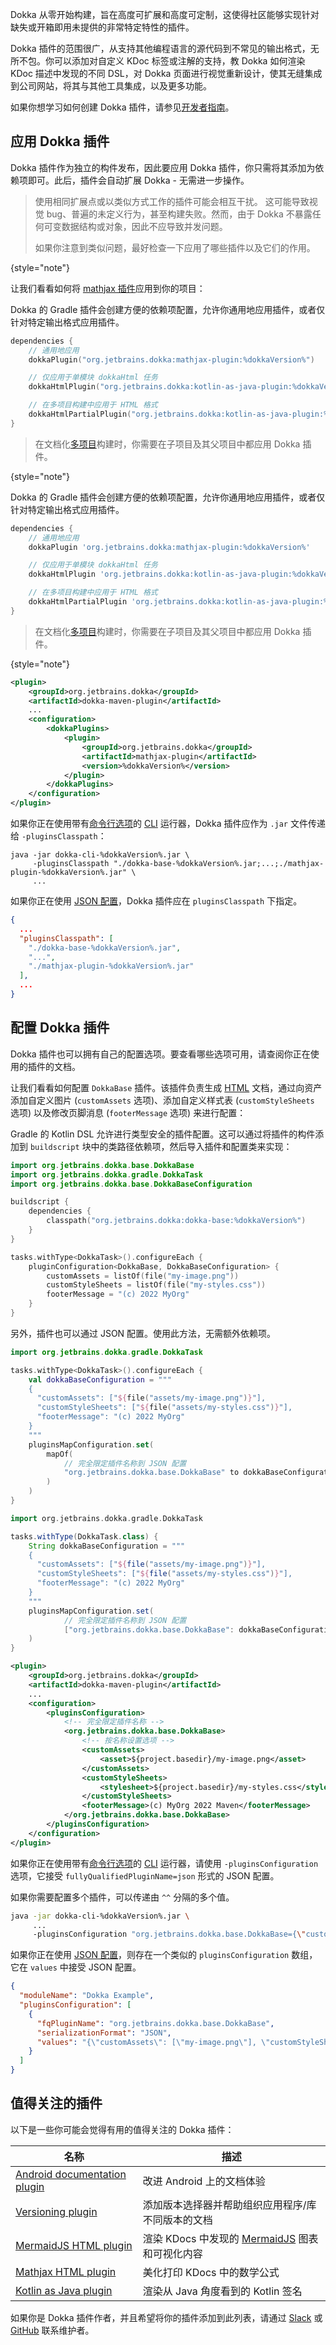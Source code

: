 [//]: # (title: Dokka 插件)

Dokka 从零开始构建，旨在高度可扩展和高度可定制，这使得社区能够实现针对缺失或开箱即用未提供的非常特定特性的插件。

Dokka 插件的范围很广，从支持其他编程语言的源代码到不常见的输出格式，无所不包。你可以添加对自定义 KDoc 标签或注解的支持，教 Dokka 如何渲染 KDoc 描述中发现的不同 DSL，对 Dokka 页面进行视觉重新设计，使其无缝集成到公司网站，将其与其他工具集成，以及更多功能。

如果你想学习如何创建 Dokka 插件，请参见[开发者指南](https://kotlin.github.io/dokka/%dokkaVersion%/developer_guide/introduction/)。

## 应用 Dokka 插件

Dokka 插件作为独立的构件发布，因此要应用 Dokka 插件，你只需将其添加为依赖项即可。此后，插件会自动扩展 Dokka - 无需进一步操作。

> 使用相同扩展点或以类似方式工作的插件可能会相互干扰。
> 这可能导致视觉 bug、普遍的未定义行为，甚至构建失败。然而，由于 Dokka 不暴露任何可变数据结构或对象，因此不应导致并发问题。
>
> 如果你注意到类似问题，最好检查一下应用了哪些插件以及它们的作用。
>
{style="note"}

让我们看看如何将 [mathjax 插件](https://github.com/Kotlin/dokka/tree/%dokkaVersion%/dokka-subprojects/plugin-mathjax)应用到你的项目：

<tabs group="build-script">
<tab title="Kotlin" group-key="kotlin">

Dokka 的 Gradle 插件会创建方便的依赖项配置，允许你通用地应用插件，或者仅针对特定输出格式应用插件。

```kotlin
dependencies {
    // 通用地应用
    dokkaPlugin("org.jetbrains.dokka:mathjax-plugin:%dokkaVersion%")

    // 仅应用于单模块 dokkaHtml 任务
    dokkaHtmlPlugin("org.jetbrains.dokka:kotlin-as-java-plugin:%dokkaVersion%")

    // 在多项目构建中应用于 HTML 格式
    dokkaHtmlPartialPlugin("org.jetbrains.dokka:kotlin-as-java-plugin:%dokkaVersion%")
}
```

> 在文档化[多项目](dokka-gradle.md#multi-project-builds)构建时，你需要在子项目及其父项目中都应用 Dokka 插件。
>
{style="note"}

</tab>
<tab title="Groovy" group-key="groovy">

Dokka 的 Gradle 插件会创建方便的依赖项配置，允许你通用地应用插件，或者仅针对特定输出格式应用插件。

```groovy
dependencies {
    // 通用地应用
    dokkaPlugin 'org.jetbrains.dokka:mathjax-plugin:%dokkaVersion%'

    // 仅应用于单模块 dokkaHtml 任务
    dokkaHtmlPlugin 'org.jetbrains.dokka:kotlin-as-java-plugin:%dokkaVersion%'

    // 在多项目构建中应用于 HTML 格式
    dokkaHtmlPartialPlugin 'org.jetbrains.dokka:kotlin-as-java-plugin:%dokkaVersion%'
}
```

> 在文档化[多项目](dokka-gradle.md#multi-project-builds)构建时，你需要在子项目及其父项目中都应用 Dokka 插件。
>
{style="note"}

</tab>
<tab title="Maven" group-key="mvn">

```xml
<plugin>
    <groupId>org.jetbrains.dokka</groupId>
    <artifactId>dokka-maven-plugin</artifactId>
    ...
    <configuration>
        <dokkaPlugins>
            <plugin>
                <groupId>org.jetbrains.dokka</groupId>
                <artifactId>mathjax-plugin</artifactId>
                <version>%dokkaVersion%</version>
            </plugin>
        </dokkaPlugins>
    </configuration>
</plugin>
```

</tab>
<tab title="CLI" group-key="cli">

如果你正在使用带有[命令行选项](dokka-cli.md#run-with-command-line-options)的 [CLI](dokka-cli.md) 运行器，Dokka 插件应作为 `.jar` 文件传递给 `-pluginsClasspath`：

```Shell
java -jar dokka-cli-%dokkaVersion%.jar \
     -pluginsClasspath "./dokka-base-%dokkaVersion%.jar;...;./mathjax-plugin-%dokkaVersion%.jar" \
     ...
```

如果你正在使用 [JSON 配置](dokka-cli.md#run-with-json-configuration)，Dokka 插件应在 `pluginsClasspath` 下指定。

```json
{
  ...
  "pluginsClasspath": [
    "./dokka-base-%dokkaVersion%.jar",
    "...",
    "./mathjax-plugin-%dokkaVersion%.jar"
  ],
  ...
}
```

</tab>
</tabs>

## 配置 Dokka 插件

Dokka 插件也可以拥有自己的配置选项。要查看哪些选项可用，请查阅你正在使用的插件的文档。

让我们看看如何配置 `DokkaBase` 插件。该插件负责生成 [HTML](dokka-html.md) 文档，通过向资产添加自定义图片 (`customAssets` 选项)、添加自定义样式表 (`customStyleSheets` 选项) 以及修改页脚消息 (`footerMessage` 选项) 来进行配置：

<tabs group="build-script">
<tab title="Kotlin" group-key="kotlin">

Gradle 的 Kotlin DSL 允许进行类型安全的插件配置。这可以通过将插件的构件添加到 `buildscript` 块中的类路径依赖项，然后导入插件和配置类来实现：

```kotlin
import org.jetbrains.dokka.base.DokkaBase
import org.jetbrains.dokka.gradle.DokkaTask
import org.jetbrains.dokka.base.DokkaBaseConfiguration

buildscript {
    dependencies {
        classpath("org.jetbrains.dokka:dokka-base:%dokkaVersion%")
    }
}

tasks.withType<DokkaTask>().configureEach {
    pluginConfiguration<DokkaBase, DokkaBaseConfiguration> {
        customAssets = listOf(file("my-image.png"))
        customStyleSheets = listOf(file("my-styles.css"))
        footerMessage = "(c) 2022 MyOrg"
    }
}
```

另外，插件也可以通过 JSON 配置。使用此方法，无需额外依赖项。

```kotlin
import org.jetbrains.dokka.gradle.DokkaTask

tasks.withType<DokkaTask>().configureEach {
    val dokkaBaseConfiguration = """
    {
      "customAssets": ["${file("assets/my-image.png")}"],
      "customStyleSheets": ["${file("assets/my-styles.css")}"],
      "footerMessage": "(c) 2022 MyOrg"
    }
    """
    pluginsMapConfiguration.set(
        mapOf(
            // 完全限定插件名称到 JSON 配置
            "org.jetbrains.dokka.base.DokkaBase" to dokkaBaseConfiguration
        )
    )
}
```

</tab>
<tab title="Groovy" group-key="groovy">

```groovy
import org.jetbrains.dokka.gradle.DokkaTask

tasks.withType(DokkaTask.class) {
    String dokkaBaseConfiguration = """
    {
      "customAssets": ["${file("assets/my-image.png")}"],
      "customStyleSheets": ["${file("assets/my-styles.css")}"],
      "footerMessage": "(c) 2022 MyOrg"
    }
    """
    pluginsMapConfiguration.set(
            // 完全限定插件名称到 JSON 配置
            ["org.jetbrains.dokka.base.DokkaBase": dokkaBaseConfiguration]
    )
}
```

</tab>
<tab title="Maven" group-key="mvn">

```xml
<plugin>
    <groupId>org.jetbrains.dokka</groupId>
    <artifactId>dokka-maven-plugin</artifactId>
    ...
    <configuration>
        <pluginsConfiguration>
            <!-- 完全限定插件名称 -->
            <org.jetbrains.dokka.base.DokkaBase>
                <!-- 按名称设置选项 -->
                <customAssets>
                    <asset>${project.basedir}/my-image.png</asset>
                </customAssets>
                <customStyleSheets>
                    <stylesheet>${project.basedir}/my-styles.css</stylesheet>
                </customStyleSheets>
                <footerMessage>(c) MyOrg 2022 Maven</footerMessage>
            </org.jetbrains.dokka.base.DokkaBase>
        </pluginsConfiguration>
    </configuration>
</plugin>
```

</tab>
<tab title="CLI" group-key="cli">

如果你正在使用带有[命令行选项](dokka-cli.md#run-with-command-line-options)的 [CLI](dokka-cli.md) 运行器，请使用 `-pluginsConfiguration` 选项，它接受 `fullyQualifiedPluginName=json` 形式的 JSON 配置。

如果你需要配置多个插件，可以传递由 `^^` 分隔的多个值。

```Bash
java -jar dokka-cli-%dokkaVersion%.jar \
     ...
     -pluginsConfiguration "org.jetbrains.dokka.base.DokkaBase={\"customAssets\": [\"my-image.png\"], \"customStyleSheets\": [\"my-styles.css\"], \"footerMessage\": \"(c) 2022 MyOrg CLI\"}"
```

如果你正在使用 [JSON 配置](dokka-cli.md#run-with-json-configuration)，则存在一个类似的 `pluginsConfiguration` 数组，它在 `values` 中接受 JSON 配置。

```json
{
  "moduleName": "Dokka Example",
  "pluginsConfiguration": [
    {
      "fqPluginName": "org.jetbrains.dokka.base.DokkaBase",
      "serializationFormat": "JSON",
      "values": "{\"customAssets\": [\"my-image.png\"], \"customStyleSheets\": [\"my-styles.css\"], \"footerMessage\": \"(c) 2022 MyOrg\"}"
    }
  ]
}
```

</tab>
</tabs>

## 值得关注的插件

以下是一些你可能会觉得有用的值得关注的 Dokka 插件：

| **名称**                                                                                                                           | **描述**                                                                                              |
|------------------------------------------------------------------------------------------------------------------------------------|--------------------------------------------------------------------------------------------------------------|
| [Android documentation plugin](https://github.com/Kotlin/dokka/tree/%dokkaVersion%/dokka-subprojects/plugin-android-documentation) | 改进 Android 上的文档体验                                                             |
| [Versioning plugin](https://github.com/Kotlin/dokka/tree/%dokkaVersion%/dokka-subprojects/plugin-versioning)                       | 添加版本选择器并帮助组织应用程序/库不同版本的文档 |
| [MermaidJS HTML plugin](https://github.com/glureau/dokka-mermaid)                                                                  | 渲染 KDocs 中发现的 [MermaidJS](https://mermaid-js.github.io/mermaid/#/) 图表和可视化内容      |
| [Mathjax HTML plugin](https://github.com/Kotlin/dokka/tree/%dokkaVersion%/dokka-subprojects/plugin-mathjax)                        | 美化打印 KDocs 中的数学公式                                                                     |
| [Kotlin as Java plugin](https://github.com/Kotlin/dokka/tree/%dokkaVersion%/dokka-subprojects/plugin-kotlin-as-java)              | 渲染从 Java 角度看到的 Kotlin 签名                                                    |

如果你是 Dokka 插件作者，并且希望将你的插件添加到此列表，请通过 [Slack](dokka-introduction.md#community) 或 [GitHub](https://github.com/Kotlin/dokka/) 联系维护者。